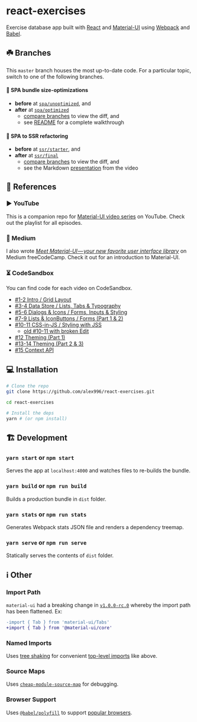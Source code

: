 # react-exercises

Exercise database app built with [React](https://reactjs.org/) and [Material-UI](https://material-ui.com/) using [Webpack](https://webpack.js.org/) and [Babel](https://babeljs.io/docs/en).

## ☘️ Branches

This `master` branch houses the most up-to-date code. For a particular topic, switch to one of the following branches.

#### 🚀 SPA bundle size-optimizations

- **before** at [`spa/unoptimized`](https://github.com/alex996/react-exercises/tree/spa/unoptimized), and
- **after** at [`spa/optimized`](https://github.com/alex996/react-exercises/tree/spa/optimized)
  - [compare branches](https://github.com/alex996/react-exercises/compare/spa/unoptimized...spa/optimized) to view the diff, and
  - see [README](https://github.com/alex996/react-exercises/tree/spa/unoptimized#readme) for a complete walkthrough

#### 💾 SPA to SSR refactoring

- **before** at [`ssr/starter`](https://github.com/alex996/react-exercises/tree/ssr/starter), and
- **after** at [`ssr/final`](https://github.com/alex996/react-exercises/tree/ssr/final)
  - [compare branches](https://github.com/alex996/react-exercises/compare/ssr/starter...ssr/final) to view the diff, and
  - see the Markdown [presentation](https://github.com/alex996/react-exercises/tree/ssr/starter#readme) from the video

## 🔗 References

### ▶️ YouTube

This is a companion repo for [Material-UI video series](https://www.youtube.com/watch?v=xm4LX5fJKZ8&list=PLcCp4mjO-z98WAu4sd0eVha1g-NMfzHZk) on YouTube. Check out the playlist for all episodes.

### 📖 Medium

I also wrote [*Meet Material-UI — your new favorite user interface library*]( https://medium.freecodecamp.org/meet-your-material-ui-your-new-favorite-user-interface-library-6349a1c88a8c) on Medium freeCodeCamp. Check it out for an introduction to Material-UI.


### ⏳ CodeSandbox

You can find code for each video on CodeSandbox.

- [#1-2 Intro / Grid Layout](https://codesandbox.io/s/r0o15l975q)
- [#3-4 Data Store / Lists, Tabs & Typography](https://codesandbox.io/s/7j9krpx9l1)
- [#5-6 Dialogs & Icons / Forms, Inputs & Styling](https://codesandbox.io/s/731j3kmyx6)
- [#7-9 Lists & IconButtons / Forms (Part 1 & 2)](https://codesandbox.io/s/r51wkwp7ko)
- [#10-11 CSS-in-JS / Styling with JSS](https://codesandbox.io/s/w64k1090o8)
  - [old #10-11 with broken Edit](https://codesandbox.io/s/y3nvl77jqz)
- [#12 Theming (Part 1)](https://codesandbox.io/s/0p069lyyyv)
- [#13-14 Theming (Part 2 & 3)](https://codesandbox.io/s/8y1yol3p6l)
- [#15 Context API](https://codesandbox.io/s/qq4oz0ym69)

## 💻 Installation

```sh
# Clone the repo
git clone https://github.com/alex996/react-exercises.git

cd react-exercises

# Install the deps
yarn # (or npm install)
```

## 🏗️ Development

### `yarn start` or `npm start`

Serves the app at `localhost:4000` and watches files to re-builds the bundle.

### `yarn build` or `npm run build`

Builds a production bundle in `dist` folder.

### `yarn stats` or `npm run stats`

Generates Webpack stats JSON file and renders a dependency treemap.

### `yarn serve` or `npm run serve`

Statically serves the contents of `dist` folder.

## ℹ️ Other

### Import Path

`material-ui` had a breaking change in [`v1.0.0-rc.0`](https://github.com/mui-org/material-ui/releases/tag/v1.0.0-rc.0) whereby the import path has been flattened. Ex:

```diff
-import { Tab } from 'material-ui/Tabs'
+import { Tab } from '@material-ui/core'
```

### Named Imports

Uses [tree shaking](https://webpack.js.org/guides/tree-shaking/) for convenient [top-level imports](https://material-ui.com/guides/minimizing-bundle-size/#how-to-reduce-the-bundle-size-) like above.

### Source Maps

Uses [`cheap-module-source-map`](https://webpack.js.org/configuration/devtool/) for debugging.

### Browser Support

Uses [`@babel/polyfill`](https://babeljs.io/docs/en/babel-polyfill.html) to support [popular browsers](http://browserl.ist/?q=%3E1%25%2C+not+ie+11%2C+not+op_mini+all).
